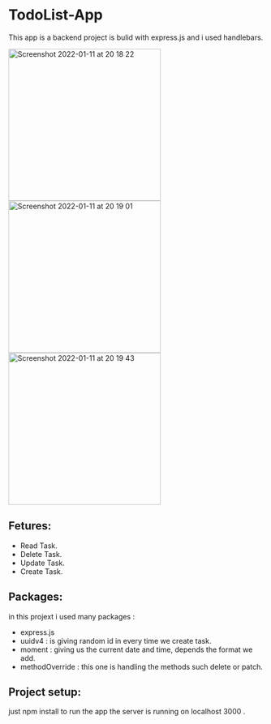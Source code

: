 # TodoList-App
This app is a backend project is bulid with express.js and i used handlebars.


<img width="300" alt="Screenshot 2022-01-11 at 20 18 22" src="https://user-images.githubusercontent.com/85104423/149008895-d9721aaf-506c-4e04-9741-41538ab365bf.png"><img width="300" alt="Screenshot 2022-01-11 at 20 19 01" src="https://user-images.githubusercontent.com/85104423/149008924-2fdc9f17-4543-4eac-b9b8-d0a7cd15f8ff.png"><img width="300" alt="Screenshot 2022-01-11 at 20 19 43" src="https://user-images.githubusercontent.com/85104423/149008940-75ff03aa-c411-4c70-8acd-e2336dc30519.png">


## Fetures:
- Read Task.
- Delete Task.
- Update Task.
- Create Task.
## Packages:
in this projext i used many packages :
- express.js
- uuidv4 : is giving random id in every time we create task.
- moment : giving us the current date and time, depends the format we add.
- methodOverride : this one is handling the methods such delete or patch.

## Project setup:
just npm install to run the app 
the server is running on localhost 3000 .






